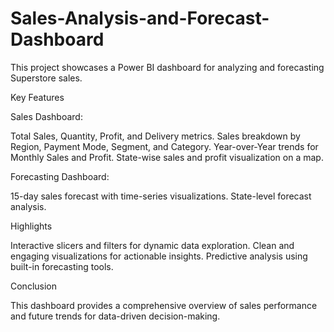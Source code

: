 # Sales-Analysis-and-Forecast-Dashboard

This project showcases a Power BI dashboard for analyzing and forecasting Superstore sales.

Key Features

Sales Dashboard:

Total Sales, Quantity, Profit, and Delivery metrics.
Sales breakdown by Region, Payment Mode, Segment, and Category.
Year-over-Year trends for Monthly Sales and Profit.
State-wise sales and profit visualization on a map.

Forecasting Dashboard:

15-day sales forecast with time-series visualizations.
State-level forecast analysis.

Highlights

Interactive slicers and filters for dynamic data exploration.
Clean and engaging visualizations for actionable insights.
Predictive analysis using built-in forecasting tools.

Conclusion

This dashboard provides a comprehensive overview of sales performance and future trends for data-driven decision-making.
